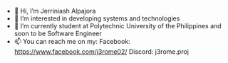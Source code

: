 - 👋 Hi, I’m Jerriniash Alpajora
- 👀 I’m interested in developing systems and technologies
- 🌱 I’m currently student at Polytechnic University of the Philippines and soon to be Software Engineer
- 📫 You can reach me on my:
      Facebook: https://www.facebook.com/j3rome02/
      Discord: j3rome.proj

<!---
J3rome02/J3rome02 is a ✨ special ✨ repository because its `README.md` (this file) appears on your GitHub profile.
You can click the Preview link to take a look at your changes.
--->

